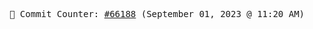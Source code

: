 <p align="center">
    <samp>
        📮 Commit Counter: <a href="https://github.com/Javascript-void0/Javascript-void0/commits/main">#66188</a> (September 01, 2023 @ 11:20 AM)
    </samp>
</p>